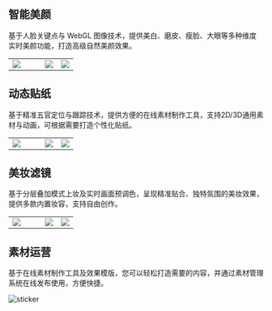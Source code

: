 ## 智能美颜
基于人脸关键点与 WebGL 图像技术，提供美白、磨皮、瘦脸、大眼等多种维度实时美颜功能，打造高级自然美颜效果。
<table>
<tbody><tr>
<td><img src='https://qcloudimg.tencent-cloud.cn/raw/f8444353b6d0d17281fd46cf94d9fd27.png'></td>
<td width=25%><img src='https://qcloudimg.tencent-cloud.cn/raw/850ca6f26e125131559604b6b60e111c.png'></td>
<td width=25%><img src='https://qcloudimg.tencent-cloud.cn/raw/17153d07967aaf12ca7f5ee4a75df6ce.png'></td>
</tr>
</tbody></table>


## 动态贴纸
基于精准五官定位与跟踪技术，提供方便的在线素材制作工具，支持2D/3D通用素材与动画，可根据需要打造个性化贴纸。
<table>
<tbody><tr>
<td><img src='https://qcloudimg.tencent-cloud.cn/raw/001cb35a41d16fc9b328e47f610eba03.png'></td>
<td width=25%><img src='https://qcloudimg.tencent-cloud.cn/raw/1d882b69469d357426e2f2032c075f24.png'></td>
<td width=25%><img src='https://qcloudimg.tencent-cloud.cn/raw/cbc7205944f4d9cc7ba1c3cad87f3fee.png'></td>
</tr>
</tbody></table>

## 美妆滤镜
基于分层叠加模式上妆及实时画面预调色，呈现精准贴合、独特氛围的美妆效果，提供多款内置妆容，支持自由创作。
<table>
<tbody><tr>
<td><img src='https://qcloudimg.tencent-cloud.cn/raw/5ab74dab97b32b85a6a57db38bc961f0.png'></td>
<td width=25%><img src='https://qcloudimg.tencent-cloud.cn/raw/5ca9516ef95fc267c5aae44d74fcaaba.png'></td>
<td width=25%><img src='https://qcloudimg.tencent-cloud.cn/raw/a4a60d63fcaa585661f2f42d82c9d2e3.png'></td>
</tr>
</tbody></table>

## 素材运营
基于在线素材制作工具及效果模版，您可以轻松打造需要的内容，并通过素材管理系统在线发布使用，方便快捷。

![sticker](https://webar-static.tencent-cloud.com/docs/overview/creator3.gif)
